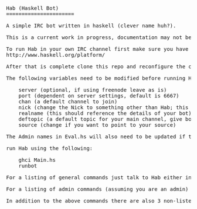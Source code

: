 <pre>Hab (Haskell Bot)
======================

A simple IRC bot written in haskell (clever name huh?).

This is a current work in progress, documentation may not be current.

To run Hab in your own IRC channel first make sure you have ghc and the Haskell Platform installed on your PC.
http://www.haskell.org/platform/

After that is complete clone this repo and reconfigure the connection variables found in Socket.hs

The following variables need to be modified before running Hab

	server (optional, if using freenode leave as is)
	port (dependent on server settings, default is 6667)
	chan (a default channel to join)
	nick (change the Nick to something other than Hab; this is registered on Freenode)
	realname (this should reference the details of your bot)
	deftopic (a default topic for your main channel, give bot operator privs to use)
	source (change if you want to point to your source)

The Admin names in Eval.hs will also need to be updated if the bot is to respond to anyone.

run Hab using the following:

	ghci Main.hs
	runbot

For a listing of general commands just talk to Hab either in channel or private message and include '!commands' in your message

For a listing of admin commands (assuming you are an admin) private message Hab '~commands'

In addition to the above commands there are also 3 non-listed commands at the top of eval (if you edited eval you'll already know this)
